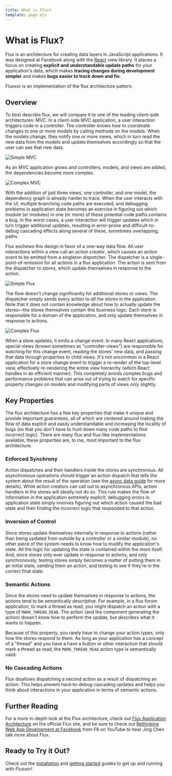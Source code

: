 ```yaml
---
title: What is Flux?
template: page.ejs
---
```


What is Flux?
=============

Flux is an architecture for creating data layers in JavaScript applications. It was designed at Facebook along with the [React](http://facebook.github.io/react/) view library. It places a focus on creating **explicit and understandable update paths** for your application's data, which makes **tracing changes during development simpler** and makes **bugs easier to track down and fix**.

Fluxxor is an implementation of the flux architecture pattern.

Overview
--------

To best describe flux, we will compare it to one of the leading client-side architectures: MVC. In a client-side MVC application, a user interaction triggers code in a controller. The controller knows how to coordinate changes to one or more models by calling methods on the models. When the models change, they notify one or more views, which in turn read the new data from the models and update themselves accordingly so that the user can see that new data.

![Simple MVC](/images/mvc-simple.png?1)

As an MVC application grows and controllers, models, and views are added, the dependencies become more complex.

![Complex MVC](/images/mvc-complex.png?1)

With the addition of just three views, one controller, and one model, the dependency graph is already harder to trace. When the user interacts with the UI, multiple branching code paths are executed, and debugging problems in application state becomes an exercise in figuring out which module (or modules) in one (or more) of these potential code paths contains a bug. In the worst cases, a user interaction will trigger updates which in turn trigger additional updates, resulting in error-prone and difficult-to-debug cascading effects along several of these, sometimes overlapping, paths.

Flux eschews this design in favor of a one-way data flow. All user interactions within a view call an *action creator*, which causes an *action* event to be emitted from a singleton *dispatcher*. The dispatcher is a single-point-of-emission for all actions in a flux application. The action is sent from the dispatcher to *stores*, which update themselves in response to the action.

![Simple Flux](/images/flux-simple.png?1)

The flow doesn't change significantly for additional stores or views. The dispatcher simply sends every action to *all* the stores in the application. Note that it does not contain knowledge about how to actually update the stores—the stores themselves contain this business logic. Each store is responsible for a domain of the application, and only update themselves in response to actions.

![Complex Flux](/images/flux-complex.png?1)

When a store updates, it emits a change event. In many React applications, special views (known sometimes as "controller-views") are responsible for watching for this change event, reading the stores' new data, and passing that data through properties to child views. It's not uncommon in a React application for a store change event to trigger a re-render of the top-level view, effectively re-rendering the entire view hierarchy (which React handles in an efficient manner). This completely avoids complex bugs and performance problems that can arise out of trying to watch for specific property changes on models and modifying parts of views only slightly.

Key Properties
--------------

The flux architecture has a few key properties that make it unique and provide important guarantees, all of which are centered around making the flow of data explicit and easily understandable and increasing the locality of bugs (so that you don't have to hunt down many code paths to find incorrect logic). There are many flux and flux-like implementations available; these properties are, to me, most important to the flux architecture.

### Enforced Synchrony

Action dispatches and their handlers inside the stores are synchronous. All asynchronous operations should trigger an action dispatch that tells the system about the result of the operation (see the [async data guide](/guides/async-data.html) for more details). While action creators can call out to asynchronous APIs, action handlers in the stores will ideally not do so. This rule makes the flow of information in the application extremely explicit; debugging errors in application state simply involves figuring out which action caused the bad state and then finding the incorrect logic that responded to that action.

### Inversion of Control

Since stores update themselves internally in response to actions (rather than being updated from outside by a controller or a similar module), no other piece of the system needs to know how to modify the application's state. All the logic for updating the state is contained within the store itself. And, since stores only ever update in response to actions, and only synchronously, testing stores simply becomes a matter of putting them in an initial state, sending them an action, and testing to see if they're in the correct final state.

### Semantic Actions

Since the stores need to update themselves in response to actions, the actions tend to be semantically descriptive. For example, in a flux forum application, to mark a thread as read, you might dispatch an action with a type of `MARK_THREAD_READ`. The action (and the component generating the action) doesn't know *how* to perform the update, but *describes* what it wants to happen.

Because of this property, you rarely have to change your action types, only how the stores respond to them. As long as your application has a concept of a "thread" and you have a have a button or other interaction that should mark a thread as read, the `MARK_THREAD_READ` action type is semantically valid.

### No Cascading Actions

Flux disallows dispatching a second action as a result of dispatching an action. This helps prevent hard-to-debug cascading updates and helps you think about interactions in your application in terms of semantic actions.

Further Reading
---------------

For a more in-depth look at the Flux architecture, check out [Flux Application Architecture](http://facebook.github.io/flux/docs/overview.html) on the official Flux site, and be sure to check out [Rethinking Web App Development at Facebook](https://www.youtube.com/watch?v=nYkdrAPrdcw) from F8 on YouTube to hear Jing Chen talk more about Flux.

Ready to Try it Out?
--------------------

Check out the [installation](/guides/installation.html) and [getting started](/guides/quick-start.html) guides to get up and running with Fluxxor!
